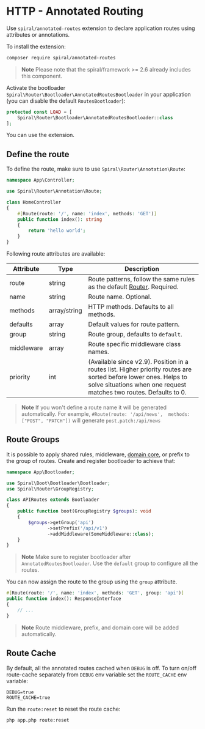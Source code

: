# HTTP - Annotated Routing

Use `spiral/annotated-routes` extension to declare application routes using attributes or annotations. 

To install the extension:


```bash
composer require spiral/annotated-routes
```

> **Note**
> Please note that the spiral/framework >= 2.6 already includes this component.

Activate the bootloader `Spiral\Router\Bootloader\AnnotatedRoutesBootloader` in your application (you can disable the
default `RoutesBootloader`):

```php
protected const LOAD = [
    Spiral\Router\Bootloader\AnnotatedRoutesBootloader::class
];
```

You can use the extension.

## Define the route

To define the route, make sure to use `Spiral\Router\Annotation\Route`:

```php
namespace App\Controller;

use Spiral\Router\Annotation\Route;

class HomeController
{
    #[Route(route: '/', name: 'index', methods: 'GET')] 
    public function index(): string
    {
        return 'hello world';
    }
}
```

Following route attributes are available:

| Attribute  | Type         | Description                                                                                                                                                                           |
|------------|--------------|---------------------------------------------------------------------------------------------------------------------------------------------------------------------------------------|
| route      | string       | Route patterns, follow the same rules as the default [Router](/http/routing.md). Required.                                                                                            |
| name       | string       | Route name. Optional.                                                                                                                                                                 |
| methods    | array/string | HTTP methods. Defaults to all methods.                                                                                                                                                |
| defaults   | array        | Default values for route pattern.                                                                                                                                                     |
| group      | string       | Route group, defaults to `default`.                                                                                                                                                   |
| middleware | array        | Route specific middleware class names.                                                                                                                                                |
| priority   | int          | (Available since v2.9). Position in a routes list. Higher priority routes are sorted before lower ones. Helps to solve situations when one request matches two routes. Defaults to 0. |

> **Note**
> If you won't define a route name it will be generated automatically. For example, `#Route(route: '/api/news',  methods: ["POST", "PATCH"])` will generate `post,patch:/api/news`

## Route Groups

It is possible to apply shared rules, middleware, [domain core](/cookbook/domain-core.md), or prefix to the group of
routes. Create and register bootloader to achieve that:

```php
namespace App\Bootloader;

use Spiral\Boot\Bootloader\Bootloader;
use Spiral\Router\GroupRegistry;

class APIRoutes extends Bootloader
{
    public function boot(GroupRegistry $groups): void
    {
        $groups->getGroup('api')
               ->setPrefix('/api/v1')
               ->addMiddleware(SomeMiddleware::class);
    }
}
```

> **Note**
> Make sure to register bootloader after `AnnotatedRoutesBootloader`. Use the `default` group to configure all the routes.

You can now assign the route to the group using the `group` attribute.

```php
#[Route(route: '/', name: 'index', methods: 'GET', group: 'api')]  
public function index(): ResponseInterface
{
    // ...    
}
```

> **Note**
> Route middleware, prefix, and domain core will be added automatically.

## Route Cache

By default, all the annotated routes cached when `DEBUG` is off. To turn on/off route-cache separately from `DEBUG` env
variable set the `ROUTE_CACHE` env variable:

```dotenv
DEBUG=true
ROUTE_CACHE=true
```

Run the `route:reset` to reset the route cache:

```bash
php app.php route:reset
```
